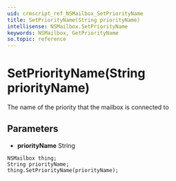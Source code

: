 ```yaml
---
uid: crmscript_ref_NSMailbox_SetPriorityName
title: SetPriorityName(String priorityName)
intellisense: NSMailbox.SetPriorityName
keywords: NSMailbox, GetPriorityName
so.topic: reference
---
```


# SetPriorityName(String priorityName)

The name of the priority that the mailbox is connected to

## Parameters

* **priorityName** String

```crmscript
NSMailbox thing;
String priorityName;
thing.SetPriorityName(priorityName);
```

